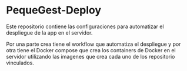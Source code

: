 # PequeGest-Deploy

Este repositorio contiene las configuraciones para automatizar el despliegue de la app en el servidor.

Por una parte crea tiene el workflow que automatiza el despliegue y por otra tiene el Docker compose que crea los containers de Docker en el servidor utilizando las imagenes que crea cada uno de los repositorio vinculados.
